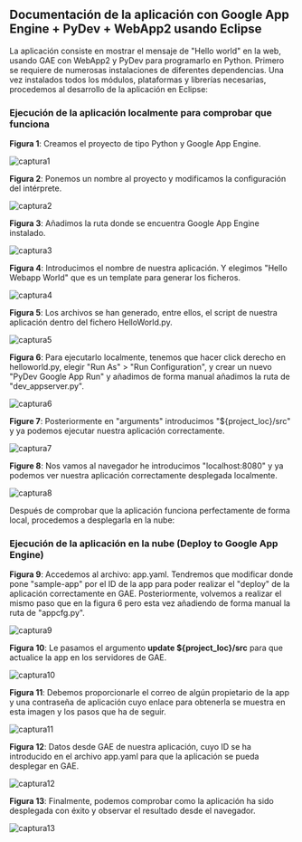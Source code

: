 ## Documentación de la aplicación con Google App Engine + PyDev + WebApp2 usando Eclipse ##

La aplicación consiste en mostrar el mensaje de "Hello world" en la web, usando GAE con WebApp2 y PyDev para programarlo en Python. Primero se requiere de numerosas instalaciones de diferentes dependencias.
Una vez instalados todos los módulos, plataformas y librerías necesarias, procedemos al desarrollo de la aplicación en Eclipse:

### Ejecución de la aplicación localmente para comprobar que funciona ###


**Figura 1**: Creamos el proyecto de tipo Python y Google App Engine.

![captura1](Capturas/app1.png)


**Figura 2**: Ponemos un nombre al proyecto y modificamos la configuración del intérprete.

![captura2](Capturas/app2.png)


**Figura 3**: Añadimos la ruta donde se encuentra Google App Engine instalado.

![captura3](Capturas/app3.png)

**Figura 4**: Introducimos el nombre de nuestra aplicación. Y elegimos "Hello Webapp World" que es un template para generar los ficheros.

![captura4](Capturas/app4.png) 

**Figura 5**: Los archivos se han generado, entre ellos, el script de nuestra aplicación dentro del fichero HelloWorld.py.

![captura5](Capturas/app5.png) 

**Figura 6**: Para ejecutarlo localmente, tenemos que hacer click derecho en helloworld.py, elegir "Run As" > "Run Configuration", y crear un nuevo "PyDev Google App Run" y añadimos de forma manual añadimos la ruta de "dev_appserver.py".

![captura6](Capturas/app6.png)

**Figure 7**: Posteriormente en "arguments" introducimos "${project_loc}/src" y ya podemos ejecutar nuestra aplicación correctamente.

![captura7](Capturas/app7.png)

**Figure 8**: Nos vamos al navegador he introducimos "localhost:8080" y ya podemos ver nuestra aplicación correctamente desplegada localmente. 

![captura8](Capturas/app8.png) 


Después de comprobar que la aplicación funciona perfectamente de forma local, procedemos a desplegarla en la nube:

### Ejecución de la aplicación en la nube (Deploy to Google App Engine) ###

**Figura 9**: Accedemos al archivo: app.yaml. Tendremos que modificar donde pone "sample-app" por el ID de la app para poder realizar el "deploy" de la aplicación correctamente en GAE. Posteriormente, volvemos a realizar el mismo paso que en la figura 6 pero esta vez añadiendo de forma manual la ruta de "appcfg.py".

![captura9](Capturas/app9.png) 

**Figura 10**: Le pasamos el argumento **update ${project_loc}/src** para que actualice la app en los servidores de GAE.

![captura10](Capturas/app10.jpg)

**Figura 11**: Debemos proporcionarle el correo de algún propietario de la app y una contraseña de aplicación cuyo enlace para obtenerla se muestra en esta imagen y los pasos que ha de seguir.

![captura11](Capturas/app11.jpg)

**Figura 12**: Datos desde GAE de nuestra aplicación, cuyo ID se ha introducido en el archivo app.yaml para que la aplicación se pueda desplegar en GAE.

![captura12](Capturas/app12.png)

**Figura 13**: Finalmente, podemos comprobar como la aplicación ha sido desplegada con éxito y observar el resultado desde el navegador.
 
![captura13](Capturas/app13.png) 
